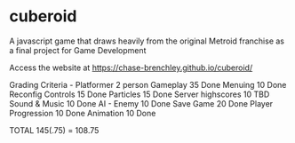 # cuberoid
A javascript game that draws heavily from the original Metroid franchise as a final project for Game Development

Access the website at https://chase-brenchley.github.io/cuberoid/

Grading Criteria - Platformer 2 person
Gameplay            35      Done
Menuing             10      Done
Reconfig Controls   15      Done
Particles           15      Done
Server highscores   10      TBD
Sound & Music       10      Done
AI - Enemy          10      Done 
Save Game           20      Done
Player Progression  10      Done
Animation           10      Done

TOTAL               145(.75) =  108.75   